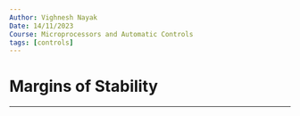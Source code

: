 ```yaml
---
Author: Vighnesh Nayak
Date: 14/11/2023
Course: Microprocessors and Automatic Controls
tags: [controls]
---
```

# Margins of Stability
---

